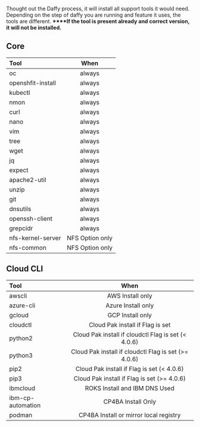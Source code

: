 Thought out the Daffy process,  it will install all support tools it would need. Depending on the step of daffy you are running and feature it uses, the tools are different.
<b>****If the tool is present already and correct version, it will not be installed.</b>

## Core
| Tool   | 	When |
| :---      |    :----:     |  
|oc|always
|openshfit-install|always
|kubectl|always
nmon | always
|curl| always
|nano| always
|vim| always
|tree| always
|wget| always
|jq| always
|expect| always
|apache2-util| always
|unzip| always
|git| always
|dnsutils| always
|openssh-client| always
|grepcidr| always
|nfs-kernel-server|NFS Option only
|nfs-common|NFS Option only

## Cloud CLI
| Tool   | 	When |
| :---      |    :----:     |  
|awscli |AWS Install only
|azure-cli |Azure Install only
|gcloud |GCP Install only
|cloudctl |Cloud Pak install if Flag is set
|python2 |Cloud Pak install if cloudctl Flag is set (< 4.0.6)
|python3 |Cloud Pak install if cloudctl Flag is set (>= 4.0.6)
|pip2 |Cloud Pak install if Flag is set (< 4.0.6)
|pip3 |Cloud Pak install if Flag is set (>= 4.0.6)
|ibmcloud |ROKS Install and IBM DNS Used
|ibm-cp-automation |CP4BA Install Only
|podman |CP4BA Install or mirror local registry
